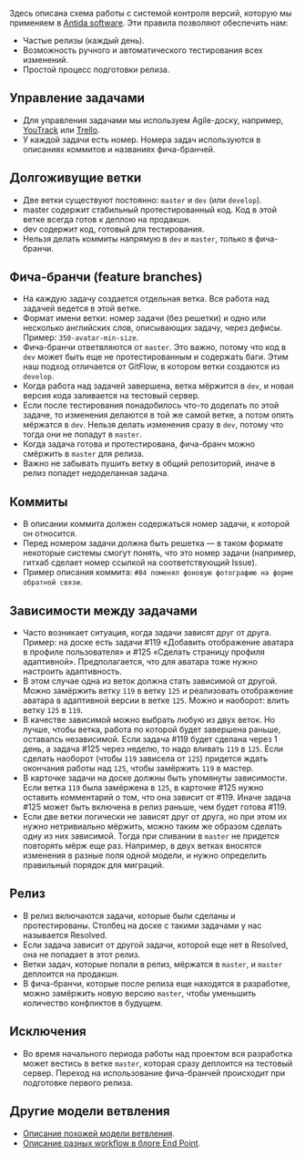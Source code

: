 Здесь описана схема работы с системой контроля версий, которую мы применяем в [Antida software](http://antidasoftware.com/). Эти правила позволяют обеспечить нам:

* Частые релизы (каждый день).
* Возможность ручного и автоматического тестирования всех изменений.
* Простой процесс подготовки релиза.


Управление задачами
-------------------

* Для управления задачами мы используем Agile-доску, например, [YouTrack](https://www.jetbrains.com/youtrack/) или [Trello](https://trello.com/).
* У каждой задачи есть номер. Номера задач используются в описаниях коммитов и названиях фича-бранчей.


Долгоживущие ветки
------------------

* Две ветки существуют постоянно: `master` и `dev` (или `develop`).
* master содержит стабильный протестированный код. Код в этой ветке всегда готов к деплою на продакшн.
* dev содержит код, готовый для тестирования.
* Нельзя делать коммиты напрямую в `dev` и `master`, только в фича-бранчи.


Фича-бранчи (feature branches)
------------------------------

* На каждую задачу создается отдельная ветка. Вся работа над задачей ведется в этой ветке.
* Формат имени ветки: номер задачи (без решетки) и одно или несколько английских слов, описывающих задачу, через дефисы. Пример: `350-avatar-min-size`.
* Фича-бранчи ответвляются от `master`. Это важно, потому что код в `dev` может быть еще не протестированным и содержать баги. Этим наш подход отличается от GitFlow, в котором ветки создаются из `develop`.
* Когда работа над задачей завершена, ветка мёржится в `dev`, и новая версия кода заливается на тестовый сервер.
* Если после тестирования понадобилось что-то доделать по этой задаче, то изменения делаются в той же самой ветке, а потом опять мёржатся в `dev`. Нельзя делать изменения сразу в `dev`, потому что тогда они не попадут в `master`.
* Когда задача готова и протестирована, фича-бранч можно смёржить в `master` для релиза.
* Важно не забывать пушить ветку в общий репозиторий, иначе в релиз попадет недоделанная задача.


Коммиты
-------

* В описании коммита должен содержаться номер задачи, к которой он относится.
* Перед номером задачи должна быть решетка — в таком формате некоторые системы смогут понять, что это номер задачи (например, гитхаб сделает номер ссылкой на соответствующий Issue).
* Пример описания коммита: `#84 поменял фоновую фотографию на форме обратной связи`.


Зависимости между задачами
--------------------------

* Часто возникает ситуация, когда задачи зависят друг от друга. Пример: на доске есть задачи #119 «Добавить отображение аватара в профиле пользователя» и #125 «Сделать страницу профиля адаптивной». Предполагается, что для аватара тоже нужно настроить адаптивность.
* В этом случае одна из веток должна стать зависимой от другой. Можно замёржить ветку `119` в ветку `125` и реализовать отображение аватара в адаптивной версии в ветке `125`. Можно и наоборот: влить ветку `125` в `119`.
* В качестве зависимой можно выбрать любую из двух веток. Но лучше, чтобы ветка, работа по которой будет завершена раньше, оставалсь независимой. Если задача #119 будет сделана через 1 день, а задача #125 через неделю, то надо вливать `119` в `125`. Если сделать наоборот (чтобы `119` зависела от `125`) придется ждать окончания работы над `125`, чтобы замёржить `119` в мастер.
* В карточке задачи на доске должны быть упомянуты зависимости. Если ветка `119` была замёржена в `125`, в карточке #125 нужно оставить комментарий о том, что она зависит от #119. Иначе задача #125 может быть включена в релиз раньше, чем будет готова #119.
* Если две ветки логически не зависят друг от друга, но при этом их нужно нетривиально мёржить, можно таким же образом сделать одну из них зависимой. Тогда при сливании в `master` не придется повторять мёрж еще раз. Например, в двух ветках вносятся изменения в разные поля одной модели, и нужно определить правильный порядок для миграций.


Релиз
-----

* В релиз включаются задачи, которые были сделаны и протестированы. Столбец на доске с такими задачами у нас называется Resolved.
* Если задача зависит от другой задачи, которой еще нет в Resolved, она не попадает в этот релиз.
* Ветки задач, которые попали в релиз, мёржатся в `master`, и `master` деплоится на продакшн.
* В фича-бранчи, которые после релиза еще находятся в разработке, можно замёржить новую версию `master`, чтобы уменьшить количество конфликтов в будущем.


Исключения
----------

* Во время начального периода работы над проектом вся разработка может вестись в ветке `master`, которая сразу деплоится на тестовый сервер. Переход на использование фича-бранчей происходит при подготовке первого релиза.


Другие модели ветвления
-----------------------

* [Описание похожей модели ветвления](https://habrahabr.ru/post/106912/).
* [Описание разных workflow в блоге End Point](http://blog.endpoint.com/2014/05/git-workflows-that-work.html).
